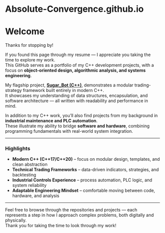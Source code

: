 # Absolute-Convergence.github.io
# Welcome

Thanks for stopping by!  

If you found this page through my resume — I appreciate you taking the time to explore my work.  
This GitHub serves as a portfolio of my C++ development projects, with a focus on **object-oriented design, algorithmic analysis, and systems engineering**.  

My flagship project, **[Sugar_Bot (C++)](https://github.com/PepsiSucks/sugar_bot)**, demonstrates a modular trading-strategy framework built entirely in modern C++.  
It showcases my understanding of data structures, encapsulation, and software architecture — all written with readability and performance in mind.  

In addition to my C++ work, you’ll also find projects from my background in **industrial maintenance and PLC automation**.  
These illustrate my ability to bridge **software and hardware**, combining programming fundamentals with real-world system integration.

---

### Highlights
- **Modern C++ (C++17/C++20)** – focus on modular design, templates, and clean abstraction  
- **Technical Trading Frameworks** – data-driven indicators, strategies, and backtesting  
- **Industrial Controls Experience** – process automation, PLC logic, and system reliability  
- **Adaptable Engineering Mindset** – comfortable moving between code, hardware, and analysis  

---

Feel free to browse through the repositories and projects — each represents a step in how I approach complex problems, both digitally and physically.  
Thank you for taking the time to look through my work!
